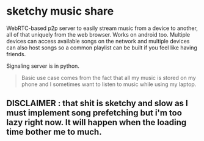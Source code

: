 # sketchy music share

WebRTC-based p2p server to easily stream music from a device to another, all of that uniquely from the web browser. Works on android too. Multiple devices can access available songs on the network and multiple devices can also host songs so a common playlist can be built if you feel like having friends.

Signaling server is in python.

> Basic use case comes from the fact that all my music is stored on my phone and I sometimes want to listen to music while using my laptop.

## DISCLAIMER : that shit is sketchy and slow as I must implement song prefetching but i'm too lazy right now. It will happen when the loading time bother me to much.